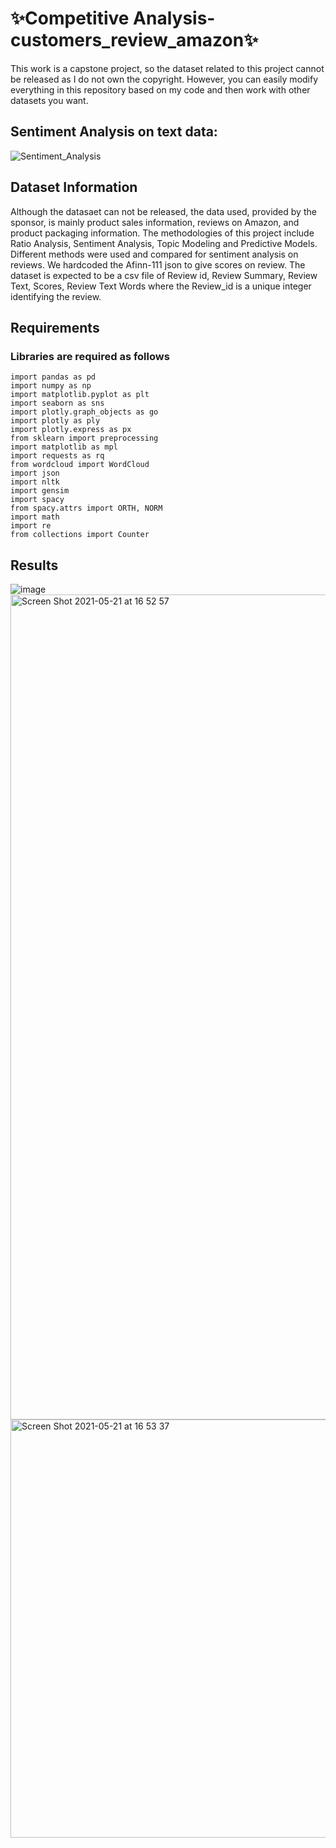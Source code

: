 # ✨Competitive Analysis-customers_review_amazon✨
This work is a capstone project, so the dataset related to this project cannot be released as I do not own the copyright. However, you can easily modify everything in this repository based on my code and then work with other datasets you want.

## Sentiment Analysis on text data:
![Sentiment_Analysis](https://user-images.githubusercontent.com/57702598/90991088-264c8880-e56c-11ea-9895-90029d3c2139.gif)

## Dataset Information 
Although the datasaet can not be released,  the data used, provided by the sponsor, is mainly product sales information, reviews on Amazon, and product packaging information. The methodologies of this project include Ratio Analysis, Sentiment Analysis, Topic Modeling and Predictive Models. Different methods were used and compared for sentiment analysis on reviews. We hardcoded the Afinn-111 json to give scores on review. The dataset is expected to be a csv file of Review id, Review Summary, Review Text, Scores, Review Text Words where the Review_id is a unique integer identifying the review.



## Requirements 

### Libraries are required as follows
```
import pandas as pd
import numpy as np
import matplotlib.pyplot as plt
import seaborn as sns
import plotly.graph_objects as go
import plotly as ply
import plotly.express as px
from sklearn import preprocessing
import matplotlib as mpl
import requests as rq
from wordcloud import WordCloud
import json
import nltk
import gensim
import spacy
from spacy.attrs import ORTH, NORM
import math
import re
from collections import Counter
```
## Results
![image](https://user-images.githubusercontent.com/83843271/119201629-eb24aa80-ba54-11eb-8ff6-a2cebfaf2603.png)
<img width="1320" alt="Screen Shot 2021-05-21 at 16 52 57" src="https://user-images.githubusercontent.com/83843271/119201673-0099d480-ba55-11eb-98aa-4a790c5b0a37.png">
<img width="669" alt="Screen Shot 2021-05-21 at 16 53 37" src="https://user-images.githubusercontent.com/83843271/119201735-1909ef00-ba55-11eb-8dbd-debeef4eebc4.png">




<!---
yixuanlu17/yixuanlu17 is a ✨ special ✨ repository because its `README.md` (this file) appears on your GitHub profile.
You can click the Preview link to take a look at your changes.

## Project Descriptions: 
Have a video demo if you cannot deploy. 
Project Requirements: What is needed to run the code. 
Project Results: information detailing project results. 
Project Contributors: Add people who worked on the project, and what their roles were. 
References: Add any references, or give credit to code that you’ve referenced or used. 

## Dataset Information 
The data come from the Open Data website of the UK government, where they have been published by the Department of Transport.

The dataset comprises of two csv files:

1. AccidentInformation.csv: every line in the file represents a unique traffic accident (identified by the AccidentIndex column), featuring various properties related to the accident as columns. Date range: 2005-2017

2. Vehicle_Information.csv: every line in the file represents the involvement of a unique vehicle in a unique traffic accident, featuring various vehicle and passenger properties as columns. Date range: 2004-2016
The two above-mentioned files/datasets can be linked through the unique traffic accident identifier (Accident_Index column).

The dataset will keep being updated as more data become available by the Department of Transport.

## Requirements 

### Libraries are required as follows

* `numpy`
* `pandas`
* `matplotlib`
* `seaborn`
* `datetime`
* `geopandas` 
* `scikit-learn`

## Results

* We started our analysis with exploratory data analysis to discern the dataset. Machine learning algorithms were used to explore the complex interactions among roadways, traffic, environmental elements and predicting accident severity. Since most of the predictor variables in the dataset were categorical, we recoded categorical variables. 11 models were built, evaluated for complexity and accuracy, and compared to conclude which model is the best fit for predicting accident severity. 

* Spot Checking technique was used to fit the 11 models to determine which models would predict the accident severity with the highest accuracy. We also performed feature engineering to enrich our dataset Hyperparameter tuning and pipelining the best performing model helped to improve the performance of the model by making accurate predictions. Gradient Boosting performed well with the accuracy of 86.71% and which were further improved by doing permutation testing for feature importance which played an important role in predictions.

```
Logistic Regression_1
56.33
Random Forest_1
60.52
Gradient Boosting_1
86.71
Linear Discriminant Analysis_1
55.76
Extra Trees_1
58.62
Bagging_1
55.67
```

#### Gradient Boosting scores
```
Model	Score
0	Gradient Boosting_1	86.71
```

#### Conclusion
Among all other techniques used, Gradient Boosting Classifier has performed best with the highest accuracy. One reason why RF works well is because the algorithm can look past and handle the missing values in the tweets.

#### Project Contributer
Lei Cao 

--->
